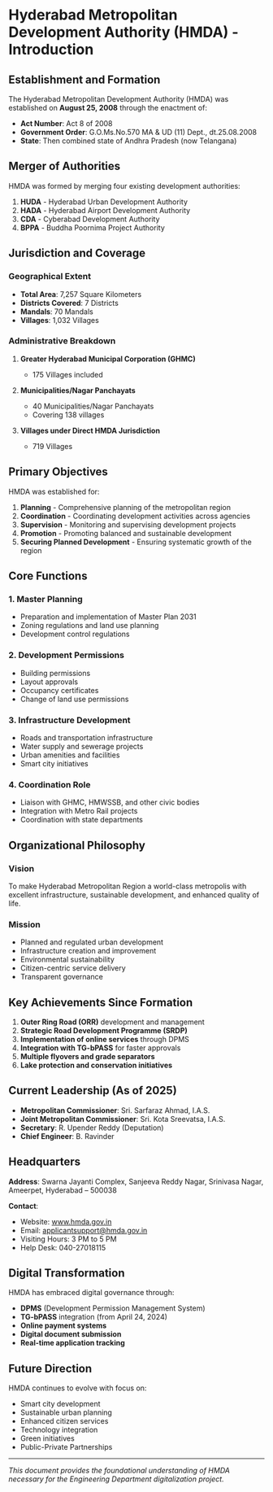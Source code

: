 # Hyderabad Metropolitan Development Authority (HMDA) - Introduction

## Establishment and Formation

The Hyderabad Metropolitan Development Authority (HMDA) was established on **August 25, 2008** through the enactment of:
- **Act Number**: Act 8 of 2008
- **Government Order**: G.O.Ms.No.570 MA & UD (11) Dept., dt.25.08.2008
- **State**: Then combined state of Andhra Pradesh (now Telangana)

## Merger of Authorities

HMDA was formed by merging four existing development authorities:
1. **HUDA** - Hyderabad Urban Development Authority
2. **HADA** - Hyderabad Airport Development Authority  
3. **CDA** - Cyberabad Development Authority
4. **BPPA** - Buddha Poornima Project Authority

## Jurisdiction and Coverage

### Geographical Extent
- **Total Area**: 7,257 Square Kilometers
- **Districts Covered**: 7 Districts
- **Mandals**: 70 Mandals
- **Villages**: 1,032 Villages

### Administrative Breakdown
1. **Greater Hyderabad Municipal Corporation (GHMC)**
   - 175 Villages included
   
2. **Municipalities/Nagar Panchayats**
   - 40 Municipalities/Nagar Panchayats
   - Covering 138 villages
   
3. **Villages under Direct HMDA Jurisdiction**
   - 719 Villages

## Primary Objectives

HMDA was established for:
1. **Planning** - Comprehensive planning of the metropolitan region
2. **Coordination** - Coordinating development activities across agencies
3. **Supervision** - Monitoring and supervising development projects
4. **Promotion** - Promoting balanced and sustainable development
5. **Securing Planned Development** - Ensuring systematic growth of the region

## Core Functions

### 1. Master Planning
- Preparation and implementation of Master Plan 2031
- Zoning regulations and land use planning
- Development control regulations

### 2. Development Permissions
- Building permissions
- Layout approvals
- Occupancy certificates
- Change of land use permissions

### 3. Infrastructure Development
- Roads and transportation infrastructure
- Water supply and sewerage projects
- Urban amenities and facilities
- Smart city initiatives

### 4. Coordination Role
- Liaison with GHMC, HMWSSB, and other civic bodies
- Integration with Metro Rail projects
- Coordination with state departments

## Organizational Philosophy

### Vision
To make Hyderabad Metropolitan Region a world-class metropolis with excellent infrastructure, sustainable development, and enhanced quality of life.

### Mission
- Planned and regulated urban development
- Infrastructure creation and improvement
- Environmental sustainability
- Citizen-centric service delivery
- Transparent governance

## Key Achievements Since Formation

1. **Outer Ring Road (ORR)** development and management
2. **Strategic Road Development Programme (SRDP)**
3. **Implementation of online services** through DPMS
4. **Integration with TG-bPASS** for faster approvals
5. **Multiple flyovers and grade separators**
6. **Lake protection and conservation initiatives**

## Current Leadership (As of 2025)

- **Metropolitan Commissioner**: Sri. Sarfaraz Ahmad, I.A.S.
- **Joint Metropolitan Commissioner**: Sri. Kota Sreevatsa, I.A.S.
- **Secretary**: R. Upender Reddy (Deputation)
- **Chief Engineer**: B. Ravinder

## Headquarters

**Address**: Swarna Jayanti Complex, Sanjeeva Reddy Nagar, Srinivasa Nagar, Ameerpet, Hyderabad – 500038

**Contact**:
- Website: www.hmda.gov.in
- Email: applicantsupport@hmda.gov.in
- Visiting Hours: 3 PM to 5 PM
- Help Desk: 040-27018115

## Digital Transformation

HMDA has embraced digital governance through:
- **DPMS** (Development Permission Management System)
- **TG-bPASS** integration (from April 24, 2024)
- **Online payment systems**
- **Digital document submission**
- **Real-time application tracking**

## Future Direction

HMDA continues to evolve with focus on:
- Smart city development
- Sustainable urban planning
- Enhanced citizen services
- Technology integration
- Green initiatives
- Public-Private Partnerships

---
*This document provides the foundational understanding of HMDA necessary for the Engineering Department digitalization project.*